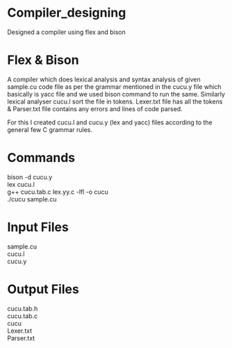 # Compiler_designing
Designed a compiler using flex and bison

# Flex & Bison
A compiler which does lexical analysis and syntax analysis of given sample.cu code file as per the grammar mentioned in the cucu.y file which basically is yacc file and we used bison command to run the same. Similarly lexical analyser cucu.l sort the file in tokens. Lexer.txt file has all the tokens & Parser.txt file contains any errors and lines of code parsed.

For this I created cucu.l and cucu.y (lex and yacc) files according to the general few C grammar rules.

# Commands
bison -d cucu.y <br />
lex cucu.l <br />
g++ cucu.tab.c lex.yy.c -lfl -o cucu <br />
./cucu sample.cu <br />

# Input Files
sample.cu <br />
cucu.l <br />
cucu.y <br />

# Output Files
cucu.tab.h <br />
cucu.tab.c <br />
cucu <br />
Lexer.txt <br />
Parser.txt <br />
